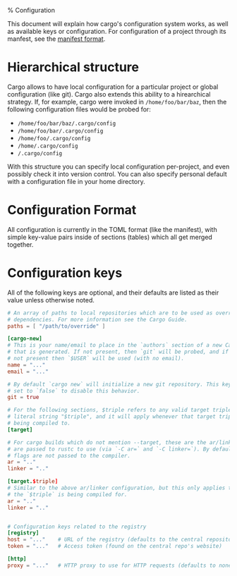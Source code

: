 % Configuration

This document will explain how cargo's configuration system works, as well as
available keys or configuration.  For configuration of a project through its
manfest, see the [manifest format](manifest.html).

# Hierarchical structure

Cargo allows to have local configuration for a particular project or global
configuration (like git). Cargo also extends this ability to a hirearchical
strategy. If, for example, cargo were invoked in `/home/foo/bar/baz`, then the
following configuration files would be probed for:

* `/home/foo/bar/baz/.cargo/config`
* `/home/foo/bar/.cargo/config`
* `/home/foo/.cargo/config`
* `/home/.cargo/config`
* `/.cargo/config`

With this structure you can specify local configuration per-project, and even
possibly check it into version control. You can also specify personal default
with a configuration file in your home directory.

# Configuration Format

All configuration is currently in the TOML format (like the manifest), with
simple key-value pairs inside of sections (tables) which all get merged
together.

# Configuration keys

All of the following keys are optional, and their defaults are listed as their
value unless otherwise noted.

```toml
# An array of paths to local repositories which are to be used as overrides for
# dependencies. For more information see the Cargo Guide.
paths = [ "/path/to/override" ]

[cargo-new]
# This is your name/email to place in the `authors` section of a new Cargo.toml
# that is generated. If not present, then `git` will be probed, and if that is
# not present then `$USER` will be used (with no email).
name = "..."
email = "..."

# By default `cargo new` will initialize a new git repository. This key can be
# set to `false` to disable this behavior.
git = true

# For the following sections, $triple refers to any valid target triple, not the
# literal string "$triple", and it will apply whenever that target triple is
# being compiled to.
[target]

# For cargo builds which do not mention --target, these are the ar/linker which
# are passed to rustc to use (via `-C ar=` and `-C linker=`). By default these
# flags are not passed to the compiler.
ar = ".."
linker = ".."

[target.$triple]
# Similar to the above ar/linker configuration, but this only applies to when
# the `$triple` is being compiled for.
ar = ".."
linker = ".."


# Configuration keys related to the registry
[registry]
host = "..."    # URL of the registry (defaults to the central repository)
token = "..."   # Access token (found on the central repo's website)

[http]
proxy = "..."   # HTTP proxy to use for HTTP requests (defaults to none)
```
